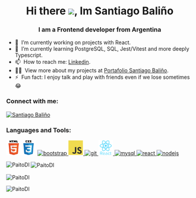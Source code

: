 <h1 align='center'>Hi there <a href="https://www.gautamkrishnar.com/"><img src="https://media.giphy.com/media/hvRJCLFzcasrR4ia7z/giphy.gif" width="5%"></a>, Im Santiago Baliño</h1>
<h3 align='center' >I am a Frontend developer from Argentina</h3>

- 🔭 &nbsp;I’m currently working on projects with React.
- 🌱 &nbsp;I’m currently learning PostgreSQL, SQL, Jest/Vitest and more deeply Typescript.
- 📫 &nbsp;How to reach me: [Linkedin](https://twitter.com/gautamkrishnar).
- 👨‍💻 &nbsp;View more about my projects at [Portafolio Santiago Baliño](https://portfolio-santiagobalino.vercel.app/).
- ⚡ &nbsp;Fun fact: I enjoy talk and play with friends even if we lose sometimes 😂

<h3 align="left">Connect with me:</h3>
<p align="left">
<a href="https://www.linkedin.com/in/santiago-bali%C3%B1o/" target="blank"><img align="center" src="https://raw.githubusercontent.com/rahuldkjain/github-profile-readme-generator/master/src/images/icons/Social/linked-in-alt.svg" alt="Santiago Baliño" height="30" width="40" /></a>
</p>

<h3 align="left">Languages and Tools:</h3>
<p align="left"> 

<a href="https://www.w3.org/html/" target="_blank" rel="noreferrer"> <img src="https://raw.githubusercontent.com/devicons/devicon/master/icons/html5/html5-original-wordmark.svg" alt="html5" width="40" height="40"/></a><a href="https://developer.mozilla.org/es/docs/Web/CSS" target="_blank" rel="noreferrer"><img src="https://raw.githubusercontent.com/devicons/devicon/master/icons/css3/css3-original-wordmark.svg" alt="css3" width="40" height="40"/></a>
<a href="https://chakra-ui.com/" target="_blank" rel="noreferrer"><img src="https://avatars.githubusercontent.com/u/54212428?s=200&v=4" alt="bootstrap" width="40" height="40"/></a><a href="https://developer.mozilla.org/en-US/docs/Web/JavaScript" target="_blank" rel="noreferrer"> <img src="https://raw.githubusercontent.com/devicons/devicon/master/icons/javascript/javascript-original.svg" alt="javascript" width="40" height="40"/> </a><a href="https://git-scm.com/" target="_blank" rel="noreferrer"> <img src="https://www.vectorlogo.zone/logos/git-scm/git-scm-icon.svg" alt="git" width="40" height="40"/></a><a href="https://reactjs.org/" target="_blank" rel="noreferrer"> <img src="https://raw.githubusercontent.com/devicons/devicon/master/icons/react/react-original-wordmark.svg" alt="react" width="40" height="40"/></a><a href="https://www.typescriptlang.org/" target="_blank" rel="noreferrer"> <img src="https://upload.wikimedia.org/wikipedia/commons/thumb/4/4c/Typescript_logo_2020.svg/512px-Typescript_logo_2020.svg.png?20221110153201" alt="mysql" width="40" height="40"/></a><a href="https://redux.js.org/" target="_blank" rel="noreferrer"> <img src="https://skillicons.dev/icons?i=redux" alt="react" width="40" height="40"/></a><a href="https://firebase.google.com/" target="_blank" rel="noreferrer"> <img src="https://seeklogo.com/images/F/firebase-logo-402F407EE0-seeklogo.com.png" alt="nodejs" width="40" height="40"/></a> 

<p><img align="left" src="https://github-readme-stats.vercel.app/api/top-langs?username=Luvwen&show_icons=true&locale=en&layout=compact" alt="PaitoDl" /></p>

<p>&nbsp;<img align="center" src="https://github-readme-stats.vercel.app/api?username=Luvwen&show_icons=true&locale=en" alt="PaitoDl" /></p>

<p><img align="center" src="https://github-readme-streak-stats.herokuapp.com/?user=Luvwen&" alt="PaitoDl" /></p>

<p align="left"> <img src="https://komarev.com/ghpvc/?username=Luvwen&label=Profile%20views&color=0e75b6&style=flat" alt="PaitoDl" /> </p>
